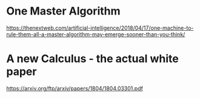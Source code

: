 # One Master Algorithm

https://thenextweb.com/artificial-intelligence/2018/04/17/one-machine-to-rule-them-all-a-master-algorithm-may-emerge-sooner-than-you-think/

# A new Calculus - the actual white paper 

https://arxiv.org/ftp/arxiv/papers/1804/1804.03301.pdf
